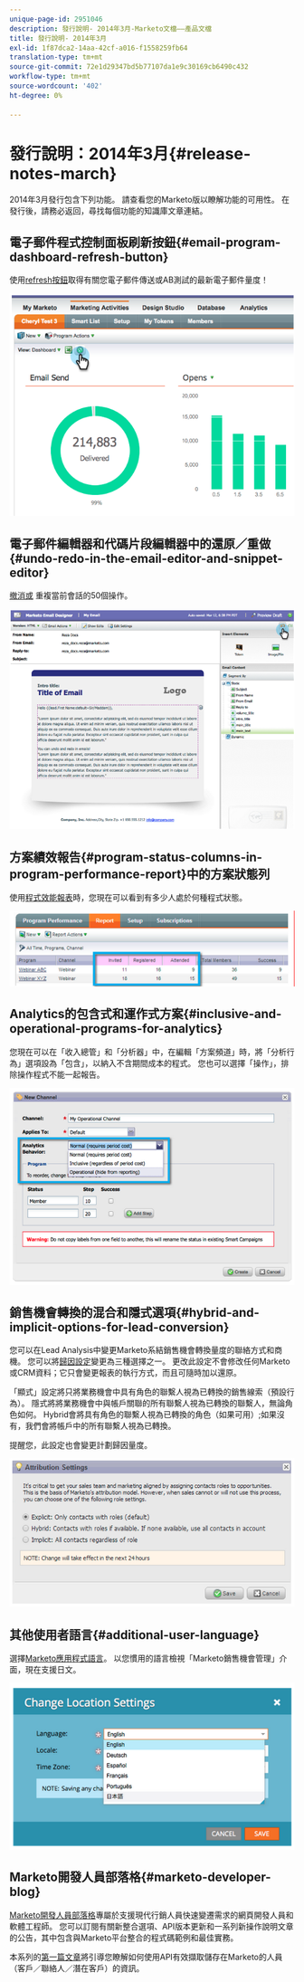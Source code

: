 ```yaml
---
unique-page-id: 2951046
description: 發行說明- 2014年3月-Marketo文檔——產品文檔
title: 發行說明- 2014年3月
exl-id: 1f87dca2-14aa-42cf-a016-f1558259fb64
translation-type: tm+mt
source-git-commit: 72e1d29347bd5b77107da1e9c30169cb6490c432
workflow-type: tm+mt
source-wordcount: '402'
ht-degree: 0%

---
```


# 發行說明：2014年3月{#release-notes-march}

2014年3月發行包含下列功能。 請查看您的Marketo版以瞭解功能的可用性。 在發行後，請務必返回，尋找每個功能的知識庫文章連結。

## 電子郵件程式控制面板刷新按鈕{#email-program-dashboard-refresh-button}

使用[refresh按鈕](/help/marketo/product-docs/email-marketing/email-programs/email-program-data/use-the-email-program-dashboard.md)取得有關您電子郵件傳送或AB測試的最新電子郵件量度！

![](assets/image2014-9-22-11-3a35-3a15.png)

## 電子郵件編輯器和代碼片段編輯器中的還原／重做{#undo-redo-in-the-email-editor-and-snippet-editor}

[撤消或](/help/marketo/product-docs/email-marketing/general/email-editor-2/edit-elements-in-an-email.md) 重複當前會話的50個操作。

![](assets/image2014-9-22-11-3a35-3a40.png)

## 方案績效報告{#program-status-columns-in-program-performance-report}中的方案狀態列

使用[程式效能報表](/help/marketo/product-docs/core-marketo-concepts/programs/program-performance-report/add-program-status-columns-to-a-program-report.md)時，您現在可以看到有多少人處於何種程式狀態。

![](assets/image2014-9-22-11-3a36-3a13.png)

## Analytics的包含式和運作式方案{#inclusive-and-operational-programs-for-analytics}

您現在可以在「收入總管」和「分析器」中，在編輯「方案頻道」時，將「分析行為」選項設為「包含」，以納入不含期間成本的程式。 [](/help/marketo/product-docs/reporting/revenue-cycle-analytics/program-analytics/make-a-program-without-a-period-cost-available-in-revenue-explorer-and-analyzers.md)您也可以選擇「操作」，排除操作程式不能一起報告。

![](assets/image2014-9-22-11-3a36-3a32.png)

## 銷售機會轉換的混合和隱式選項{#hybrid-and-implicit-options-for-lead-conversion}

您可以在Lead Analysis中變更Marketo系結銷售機會轉換量度的聯絡方式和商機。 您可以將[歸因設定](/help/marketo/product-docs/administration/settings/change-attribution-settings-for-analytics.md)變更為三種選擇之一。 更改此設定不會修改任何Marketo或CRM資料；它只會變更報表的執行方式，而且可隨時加以還原。

「顯式」設定將只將業務機會中具有角色的聯繫人視為已轉換的銷售線索（預設行為）。 隱式將將業務機會中與帳戶關聯的所有聯繫人視為已轉換的聯繫人，無論角色如何。 Hybrid會將具有角色的聯繫人視為已轉換的角色（如果可用）;如果沒有，我們會將帳戶中的所有聯繫人視為已轉換。

提醒您，此設定也會變更計劃歸因量度。

![](assets/image2014-9-22-11-3a36-3a51.png)

## 其他使用者語言{#additional-user-language}

選擇[Marketo應用程式語言](/help/marketo/product-docs/administration/settings/select-your-language-locale-and-time-zone.md)。 以您慣用的語言檢視「Marketo銷售機會管理」介面，現在支援日文。

![](assets/image2014-9-22-11-3a37-3a14.png)

## Marketo開發人員部落格{#marketo-developer-blog}

[Marketo開發人員部落格](https://developers.marketo.com/blog/)專屬於支援現代行銷人員快速變遷需求的網頁開發人員和軟體工程師。 您可以訂閱有關新整合選項、API版本更新和一系列新操作說明文章的公告，其中包含與Marketo平台整合的程式碼範例和最佳實務。

本系列的[第一篇文章](https://developers.marketo.com/blog/retrieving-customer-and-prospect-information-from-marketo-using-the-api/)將引導您瞭解如何使用API有效擷取儲存在Marketo的人員（客戶／聯絡人／潛在客戶）的資訊。
